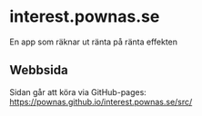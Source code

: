 # interest.pownas.se
En app som räknar ut ränta på ränta effekten

## Webbsida
Sidan går att köra via GitHub-pages:  
https://pownas.github.io/interest.pownas.se/src/
